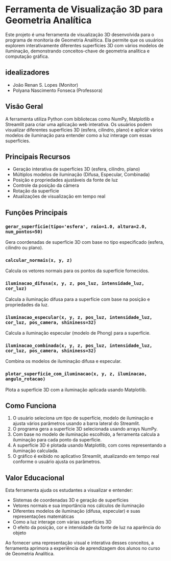 # Ferramenta de Visualização 3D para Geometria Analítica

Este projeto é uma ferramenta de visualização 3D desenvolvida para o programa de monitoria de Geometria Analítica. Ela permite que os usuários explorem interativamente diferentes superfícies 3D com vários modelos de iluminação, demonstrando conceitos-chave de geometria analítica e computação gráfica.

## idealizadores
- João Renan S. Lopes (Monitor)
- Polyana Nascimento Fonseca (Professora)

## Visão Geral

A ferramenta utiliza Python com bibliotecas como NumPy, Matplotlib e Streamlit para criar uma aplicação web interativa. Os usuários podem visualizar diferentes superfícies 3D (esfera, cilindro, plano) e aplicar vários modelos de iluminação para entender como a luz interage com essas superfícies.

## Principais Recursos

- Geração interativa de superfícies 3D (esfera, cilindro, plano)
- Múltiplos modelos de iluminação (Difusa, Especular, Combinada)
- Posição e propriedades ajustáveis da fonte de luz
- Controle da posição da câmera
- Rotação da superfície
- Atualizações de visualização em tempo real

## Funções Principais

### `gerar_superficie(tipo='esfera', raio=1.0, altura=2.0, num_pontos=50)`
Gera coordenadas de superfície 3D com base no tipo especificado (esfera, cilindro ou plano).

### `calcular_normais(x, y, z)`
Calcula os vetores normais para os pontos da superfície fornecidos.

### `iluminacao_difusa(x, y, z, pos_luz, intensidade_luz, cor_luz)`
Calcula a iluminação difusa para a superfície com base na posição e propriedades da luz.

### `iluminacao_especular(x, y, z, pos_luz, intensidade_luz, cor_luz, pos_camera, shininess=32)`
Calcula a iluminação especular (modelo de Phong) para a superfície.

### `iluminacao_combinada(x, y, z, pos_luz, intensidade_luz, cor_luz, pos_camera, shininess=32)`
Combina os modelos de iluminação difusa e especular.

### `plotar_superficie_com_iluminacao(x, y, z, iluminacao, angulo_rotacao)`
Plota a superfície 3D com a iluminação aplicada usando Matplotlib.

## Como Funciona

1. O usuário seleciona um tipo de superfície, modelo de iluminação e ajusta vários parâmetros usando a barra lateral do Streamlit.
2. O programa gera a superfície 3D selecionada usando arrays NumPy.
3. Com base no modelo de iluminação escolhido, a ferramenta calcula a iluminação para cada ponto da superfície.
4. A superfície 3D é plotada usando Matplotlib, com cores representando a iluminação calculada.
5. O gráfico é exibido no aplicativo Streamlit, atualizando em tempo real conforme o usuário ajusta os parâmetros.

## Valor Educacional

Esta ferramenta ajuda os estudantes a visualizar e entender:
- Sistemas de coordenadas 3D e geração de superfícies
- Vetores normais e sua importância nos cálculos de iluminação
- Diferentes modelos de iluminação (difusa, especular) e suas representações matemáticas
- Como a luz interage com várias superfícies 3D
- O efeito da posição, cor e intensidade da fonte de luz na aparência do objeto

Ao fornecer uma representação visual e interativa desses conceitos, a ferramenta aprimora a experiência de aprendizagem dos alunos no curso de Geometria Analítica.
